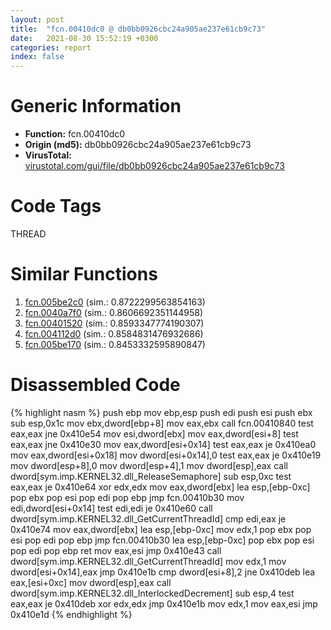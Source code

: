 ```yaml
---
layout: post
title:  "fcn.00410dc0 @ db0bb0926cbc24a905ae237e61cb9c73"
date:   2021-08-30 15:52:19 +0300
categories: report
index: false
---
```


# Generic Information
- **Function:** fcn.00410dc0
- **Origin (md5):** db0bb0926cbc24a905ae237e61cb9c73
- **VirusTotal:** [virustotal.com/gui/file/db0bb0926cbc24a905ae237e61cb9c73][virustotal_ref]

# Code Tags
<span class="tag" id="THREAD">THREAD</span>


# Similar Functions

1. [fcn.005be2c0][similar_1_ref] (sim.: 0.8722299563854163)
2. [fcn.0040a7f0][similar_2_ref] (sim.: 0.8606692351144958)
3. [fcn.00401520][similar_3_ref] (sim.: 0.8593347774190307)
4. [fcn.004112d0][similar_4_ref] (sim.: 0.8584831476932686)
5. [fcn.005be170][similar_5_ref] (sim.: 0.8453332595890847)


# Disassembled Code

{% highlight nasm %}
push ebp
mov ebp,esp
push edi
push esi
push ebx
sub esp,0x1c
mov ebx,dword[ebp+8]
mov eax,ebx
call fcn.00410840
test eax,eax
jne 0x410e54
mov esi,dword[ebx]
mov eax,dword[esi+8]
test eax,eax
jne 0x410e30
mov eax,dword[esi+0x14]
test eax,eax
je 0x410ea0
mov eax,dword[esi+0x18]
mov dword[esi+0x14],0
test eax,eax
je 0x410e19
mov dword[esp+8],0
mov dword[esp+4],1
mov dword[esp],eax
call dword[sym.imp.KERNEL32.dll_ReleaseSemaphore]
sub esp,0xc
test eax,eax
je 0x410e64
xor edx,edx
mov eax,dword[ebx]
lea esp,[ebp-0xc]
pop ebx
pop esi
pop edi
pop ebp
jmp fcn.00410b30
mov edi,dword[esi+0x14]
test edi,edi
je 0x410e60
call dword[sym.imp.KERNEL32.dll_GetCurrentThreadId]
cmp edi,eax
je 0x410e74
mov eax,dword[ebx]
lea esp,[ebp-0xc]
mov edx,1
pop ebx
pop esi
pop edi
pop ebp
jmp fcn.00410b30
lea esp,[ebp-0xc]
pop ebx
pop esi
pop edi
pop ebp
ret
mov eax,esi
jmp 0x410e43
call dword[sym.imp.KERNEL32.dll_GetCurrentThreadId]
mov edx,1
mov dword[esi+0x14],eax
jmp 0x410e1b
cmp dword[esi+8],2
jne 0x410deb
lea eax,[esi+0xc]
mov dword[esp],eax
call dword[sym.imp.KERNEL32.dll_InterlockedDecrement]
sub esp,4
test eax,eax
je 0x410deb
xor edx,edx
jmp 0x410e1b
mov edx,1
mov eax,esi
jmp 0x410e1d
{% endhighlight %}


[similar_1_ref]: /report/fcn.005be2c0@c92f0480e2fbc88393d2c65c08a235e0
[similar_2_ref]: /report/fcn.0040a7f0@db0bb0926cbc24a905ae237e61cb9c73
[similar_3_ref]: /report/fcn.00401520@c92f0480e2fbc88393d2c65c08a235e0
[similar_4_ref]: /report/fcn.004112d0@db0bb0926cbc24a905ae237e61cb9c73
[similar_5_ref]: /report/fcn.005be170@c92f0480e2fbc88393d2c65c08a235e0
[virustotal_ref]: https://www.virustotal.com/gui/file/db0bb0926cbc24a905ae237e61cb9c73